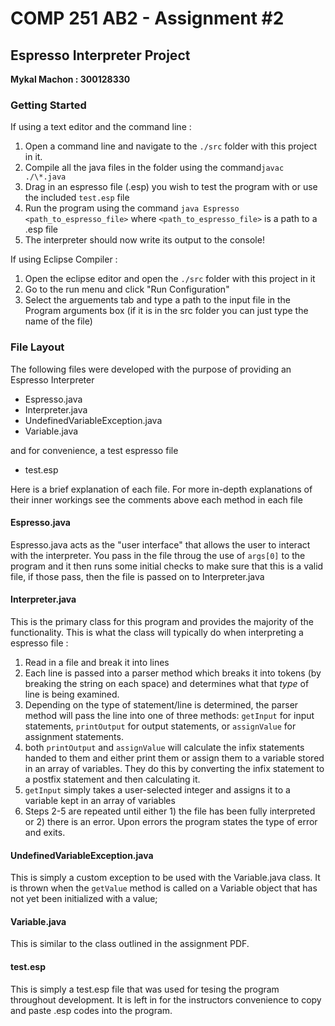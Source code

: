 # COMP 251 AB2 - Assignment #2

## Espresso Interpreter Project

**Mykal Machon : 300128330**

### Getting Started

If using a text editor and the command line :

1. Open a command line and navigate to the `./src` folder with this project in it.
2. Compile all the java files in the folder using the command`javac ./\*.java`
3. Drag in an espresso file (.esp) you wish to test the program with or use the included `test.esp` file
4. Run the program using the command `java Espresso <path_to_espresso_file>` where `<path_to_espresso_file>` is a path to a .esp file
5. The interpreter should now write its output to the console!

If using Eclipse Compiler :

1. Open the eclipse editor and open the `./src` folder with this project in it
2. Go to the run menu and click "Run Configuration"
3. Select the arguements tab and type a path to the input file in the Program arguments box (if it is in the src folder you can just type the name of the file)

### File Layout

The following files were developed with the purpose of providing an Espresso Interpreter

- Espresso.java
- Interpreter.java
- UndefinedVariableException.java
- Variable.java

and for convenience, a test espresso file

- test.esp

Here is a brief explanation of each file. For more in-depth explanations of their inner workings see the comments above each method in each file

#### Espresso.java

Espresso.java acts as the "user interface" that allows the user to interact with the interpreter. You pass in the file throug the use of `args[0]` to the program and it then runs some initial checks to make sure that this is a valid file, if those pass, then the file is passed on to Interpreter.java

#### Interpreter.java

This is the primary class for this program and provides the majority of the functionality. This is what the class will typically do when interpreting a espresso file :

1. Read in a file and break it into lines
2. Each line is passed into a parser method which breaks it into tokens (by breaking the string on each space) and determines what that _type_ of line is being examined.
3. Depending on the type of statement/line is determined, the parser method will pass the line into one of three methods: `getInput` for input statements, `printOutput` for output statements, or `assignValue` for assignment statements.
4. both `printOutput` and `assignValue` will calculate the infix statements handed to them and either print them or assign them to a variable stored in an array of variables. They do this by converting the infix statement to a postfix statement and then calculating it.
5. `getInput` simply takes a user-selected integer and assigns it to a variable kept in an array of variables
6. Steps 2-5 are repeated until either 1) the file has been fully interpreted or 2) there is an error. Upon errors the program states the type of error and exits.

#### UndefinedVariableException.java

This is simply a custom exception to be used with the Variable.java class. It is thrown when the `getValue` method is called on a Variable object that has not yet been initialized with a value;

#### Variable.java

This is similar to the class outlined in the assignment PDF.

#### test.esp

This is simply a test.esp file that was used for tesing the program throughout development. It is left in for the instructors convenience to copy and paste .esp codes into the program.
